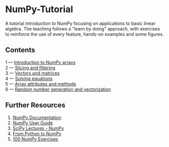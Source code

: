 # NumPy-Tutorial
A tutorial introduction to NumPy focusing on applications to basic linear
algebra. The teaching follows a "learn by doing" approach, with exercises to
reinforce the use of every feature, hands-on examples and some figures.

## Contents

1 — [Introduction to NumPy arrays](https://github.com/pzuehlke/NumPy-Tutorial/blob/main/01-introduction_to_numpy_arrays/01-introduction_to_numpy_arrays.ipynb)<br>
2 — [Slicing and filtering](https://github.com/pzuehlke/NumPy-Tutorial/blob/main/02-slicing_and_filtering/02-slicing_and_filtering.ipynb)<br>
3 — [Vectors and matrices](https://github.com/pzuehlke/NumPy-Tutorial/blob/main/03-vectors_and_matrices/03-vectors_and_matrices.ipynb)<br>
4 — [Solving equations](https://github.com/pzuehlke/NumPy-Tutorial/blob/main/04-solving_equations/04-solving_equations.ipynb)<br>
5 — [Array attributes and methods](https://github.com/pzuehlke/NumPy-Tutorial/blob/main/05-array_attributes_and_methods/05-array_attributes_and_methods.ipynb)<br>
6 — [Random number generation and vectorization](https://github.com/pzuehlke/NumPy-Tutorial/blob/main/06-random_number_generation_and_vectorization/06-random_number_generation_and_vectorization.ipynb)<br>



## Further Resources

1. [NumPy Documentation](https://numpy.org/doc/stable/)
2. [NumPy User Guide](https://numpy.org/doc/stable/user/index.html)
3. [SciPy Lectures - NumPy](https://scipy-lectures.org/intro/numpy/index.html)
4. [From Python to NumPy](https://www.labri.fr/perso/nrougier/from-python-to-numpy/)
5. [100 NumPy Exercises](https://github.com/rougier/numpy-100)